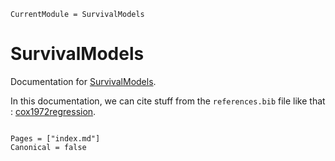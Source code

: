 ```@meta
CurrentModule = SurvivalModels
```

# SurvivalModels

Documentation for [SurvivalModels](https://github.com/JuliaSurv/SurvivalModels.jl).

In this documentation, we can cite stuff from the `references.bib` file like that : [cox1972regression](@cite). 

```@index
```

```@bibliography
Pages = ["index.md"]
Canonical = false
```